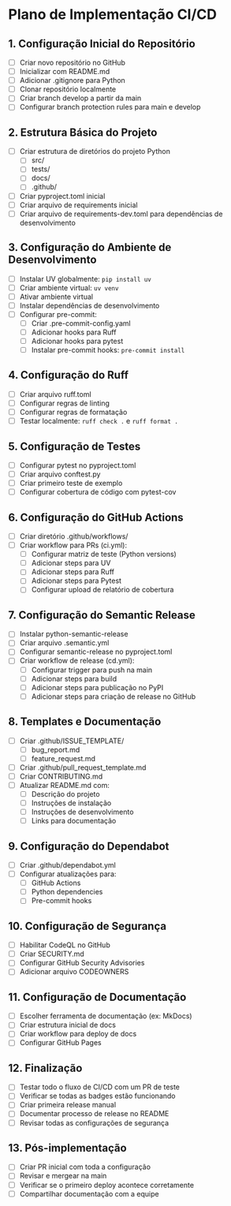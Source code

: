 # Plano de Implementação CI/CD

## 1. Configuração Inicial do Repositório
- [ ] Criar novo repositório no GitHub
- [ ] Inicializar com README.md
- [ ] Adicionar .gitignore para Python
- [ ] Clonar repositório localmente
- [ ] Criar branch develop a partir da main
- [ ] Configurar branch protection rules para main e develop

## 2. Estrutura Básica do Projeto
- [ ] Criar estrutura de diretórios do projeto Python
  - [ ] src/
  - [ ] tests/
  - [ ] docs/
  - [ ] .github/
- [ ] Criar pyproject.toml inicial
- [ ] Criar arquivo de requirements inicial
- [ ] Criar arquivo de requirements-dev.toml para dependências de desenvolvimento

## 3. Configuração do Ambiente de Desenvolvimento
- [ ] Instalar UV globalmente: `pip install uv`
- [ ] Criar ambiente virtual: `uv venv`
- [ ] Ativar ambiente virtual
- [ ] Instalar dependências de desenvolvimento
- [ ] Configurar pre-commit:
  - [ ] Criar .pre-commit-config.yaml
  - [ ] Adicionar hooks para Ruff
  - [ ] Adicionar hooks para pytest
  - [ ] Instalar pre-commit hooks: `pre-commit install`

## 4. Configuração do Ruff
- [ ] Criar arquivo ruff.toml
- [ ] Configurar regras de linting
- [ ] Configurar regras de formatação
- [ ] Testar localmente: `ruff check .` e `ruff format .`

## 5. Configuração de Testes
- [ ] Configurar pytest no pyproject.toml
- [ ] Criar arquivo conftest.py
- [ ] Criar primeiro teste de exemplo
- [ ] Configurar cobertura de código com pytest-cov

## 6. Configuração do GitHub Actions
- [ ] Criar diretório .github/workflows/
- [ ] Criar workflow para PRs (ci.yml):
  - [ ] Configurar matriz de teste (Python versions)
  - [ ] Adicionar steps para UV
  - [ ] Adicionar steps para Ruff
  - [ ] Adicionar steps para Pytest
  - [ ] Configurar upload de relatório de cobertura

## 7. Configuração do Semantic Release
- [ ] Instalar python-semantic-release
- [ ] Criar arquivo .semantic.yml
- [ ] Configurar semantic-release no pyproject.toml
- [ ] Criar workflow de release (cd.yml):
  - [ ] Configurar trigger para push na main
  - [ ] Adicionar steps para build
  - [ ] Adicionar steps para publicação no PyPI
  - [ ] Adicionar steps para criação de release no GitHub

## 8. Templates e Documentação
- [ ] Criar .github/ISSUE_TEMPLATE/
  - [ ] bug_report.md
  - [ ] feature_request.md
- [ ] Criar .github/pull_request_template.md
- [ ] Criar CONTRIBUTING.md
- [ ] Atualizar README.md com:
  - [ ] Descrição do projeto
  - [ ] Instruções de instalação
  - [ ] Instruções de desenvolvimento
  - [ ] Links para documentação

## 9. Configuração do Dependabot
- [ ] Criar .github/dependabot.yml
- [ ] Configurar atualizações para:
  - [ ] GitHub Actions
  - [ ] Python dependencies
  - [ ] Pre-commit hooks

## 10. Configuração de Segurança
- [ ] Habilitar CodeQL no GitHub
- [ ] Criar SECURITY.md
- [ ] Configurar GitHub Security Advisories
- [ ] Adicionar arquivo CODEOWNERS

## 11. Configuração de Documentação
- [ ] Escolher ferramenta de documentação (ex: MkDocs)
- [ ] Criar estrutura inicial de docs
- [ ] Criar workflow para deploy de docs
- [ ] Configurar GitHub Pages

## 12. Finalização
- [ ] Testar todo o fluxo de CI/CD com um PR de teste
- [ ] Verificar se todas as badges estão funcionando
- [ ] Criar primeira release manual
- [ ] Documentar processo de release no README
- [ ] Revisar todas as configurações de segurança

## 13. Pós-implementação
- [ ] Criar PR inicial com toda a configuração
- [ ] Revisar e mergear na main
- [ ] Verificar se o primeiro deploy acontece corretamente
- [ ] Compartilhar documentação com a equipe 